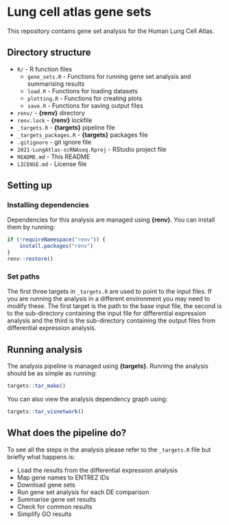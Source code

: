 # Lung cell atlas gene sets

This repository contains gene set analysis for the Human Lung Cell Atlas.

## Directory structure

* `R/` - R function files
  * `gene_sets.R` - Functions for running gene set analysis and summarising results
  * `load.R` - Functions for loading datasets
  * `plotting.R` - Functions for creating plots
  * `save.R` - Functions for saving output files
* `renv/` - **{renv}** directory
* `renv.lock` - **{renv}** lockfile
* `_targets.R` - **{targets}** pipeline file
* `_targets_packages.R` - **{targets}** packages file
* `.gitignore` - git ignore file
* `2021-LungAtlas-scRNAseq.Rproj` - RStudio project file
* `README.md` - This README
* `LICENSE.md` - License file

## Setting up

### Installing dependencies

Dependencies for this analysis are managed using **{renv}**.
You can install them by running:

```r
if (!requireNamespace("renv")) {
    install.packages("renv")
}
renv::restore()
```

### Set paths

The first three targets in `_targets.R` are used to point to the input files.
If you are running the analysis in a different environment you may need to modify these.
The first target is the path to the base input file, the second is to the sub-directory containing the input file for differential expression analysis and the third is the sub-directory containing the output files from differential expression analysis.

## Running analysis

The analysis pipeline is managed using **{targets}**.
Running the analysis should be as simple as running:

```r
targets::tar_make()
```

You can also view the analysis dependency graph using:

```r
targets::tar_visnetwork()
```

## What does the pipeline do?

To see all the steps in the analysis please refer to the `_targets.R` file but briefly what happens is:

* Load the results from the differential expression analysis
* Map gene names to ENTREZ IDs
* Download gene sets
* Run gene set analysis for each DE comparison
* Summarise gene set results
* Check for common results
* Simplify GO results
